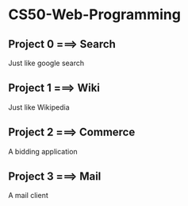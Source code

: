 # CS50-Web-Programming

## Project 0 ===> Search
Just like google search

## Project 1 ===> Wiki
Just like Wikipedia

## Project 2 ===> Commerce
A bidding application

## Project 3 ===> Mail
A mail client
